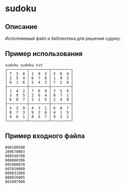 # sudoku

## Описание
Исполняемый файл и библиотека для решения судоку.

## Пример использования
    sudoku sudoku.txt
    ┌─────────┬─────────┬─────────┐
    │ 7  3  8 │ 1  9  2 │ 5  6  4 │
    │ 2  5  4 │ 6  7  8 │ 1  9  3 │
    │ 9  1  6 │ 5  4  3 │ 7  2  8 │
    ├─────────┼─────────┼─────────┤
    │ 1  4  2 │ 7  8  9 │ 3  5  6 │
    │ 3  9  5 │ 2  6  4 │ 8  7  1 │
    │ 6  8  7 │ 3  1  5 │ 2  4  9 │
    ├─────────┼─────────┼─────────┤
    │ 5  2  9 │ 4  3  1 │ 6  8  7 │
    │ 8  7  3 │ 9  2  6 │ 4  1  5 │
    │ 4  6  1 │ 8  5  7 │ 9  3  2 │
    └─────────┴─────────┴─────────┘

## Пример входного файла
    008100500
    200670003
    000540700
    000080306
    095000870
    607010000
    009031000
    800026005
    001007900